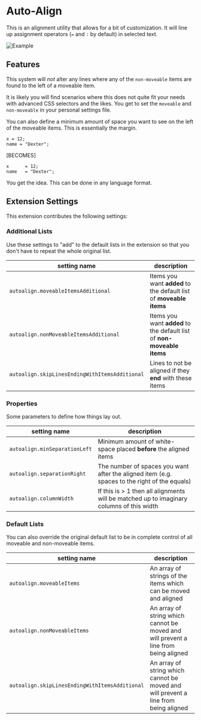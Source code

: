 # Auto-Align

This is an alignment utility that allows for a bit of customization. It will line up assignment operators (`=` and `:` by default) in selected text.

![Example](example.gif)

## Features


This system will *not* alter any lines where any of the `non-moveable` items are found to the left of a moveable item.

It is likely you will find scenarios where this does not quite fit your needs with advanced CSS selectors and the likes. You get to set the `moveable` and `non-moveable` in your personal settings file.

You can also define a minimum amount of space you want to see on the left of the moveable items. This is essentially the margin.

```
x = 12;
name = "Dexter";
```
[BECOMES]
```
x      = 12;
name   = "Dexter";
```

You get the idea. This can be done in any language format.


## Extension Settings

This extension contributes the following settings:

### Additional Lists
Use these settings to "add" to the default lists in the extension so that you don't have to repeat the whole original list.

| setting name                                       | description      |
| -------------------------------------------------- |------------------|
| `autoalign.moveableItemsAdditional`                | Items you want **added** to the default list of **moveable items**
| `autoalign.nonMoveableItemsAdditional`             | Items you want **added** to the default list of **non-moveable items**
| `autoalign.skipLinesEndingWithItemsAdditional`     | Lines to not be aligned if they **end** with these items


### Properties
Some parameters to define how things lay out.

| setting name                   | description      |
| ------------------------------ |------------------|
| `autoalign.minSeparationLeft`  |  Minimum amount of white-space placed **before** the aligned items
| `autoalign.separationRight`    |  The number of spaces you want after the aligned item (e.g. spaces to the right of the equals)
| `autoalign.columnWidth`        |   If this is > 1 then all alignments will be matched up to imaginary columns of this width


### Default Lists
You can also override the original default list to be in complete control of all moveable and non-moveable items.

| setting name                                    | description      |
| ----------------------------------------------- |------------------|
| `autoalign.moveableItems`                       | An array of strings of the items which can be moved and aligned
| `autoalign.nonMoveableItems`                    |  An array of string which cannot be moved and will prevent a line from being aligned
| `autoalign.skipLinesEndingWithItemsAdditional`  |  An array of string which cannot be moved and will prevent a line from being aligned

